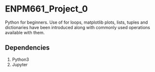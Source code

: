 # ENPM661_Project_0
Python for beginners. 
Use of for loops, matplotlib plots, lists, tuples and dictionaries have been introduced along with commonly used operations available with them.

## Dependencies
1. Python3
2. Jupyter
